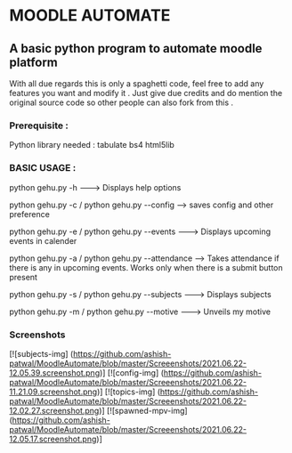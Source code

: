 # MOODLE AUTOMATE

## A basic python program to automate moodle platform 

With all due regards this is only a spaghetti code, feel free to add any features you want and modify it . Just give due credits and do mention the original source code so other people can also fork from this .

### Prerequisite :

Python library needed :
tabulate 
bs4
html5lib

### BASIC USAGE :

python gehu.py -h ---> Displays help options

python gehu.py -c / python gehu.py --config  --> saves config and other preference

python gehu.py -e / python gehu.py --events ---> Displays upcoming events in calender 

python gehu.py -a / python gehu.py --attendance --> Takes attendance if there is any in upcoming events. Works only when there is a submit button present

python gehu.py -s / python gehu.py --subjects ---> Displays subjects 

python gehu.py -m / python gehu.py --motive ---> Unveils my motive 

### Screenshots
[![subjects-img] (https://github.com/ashish-patwal/MoodleAutomate/blob/master/Screeenshots/2021.06.22-12.05.39.screenshot.png)]
[![config-img] (https://github.com/ashish-patwal/MoodleAutomate/blob/master/Screeenshots/2021.06.22-11.21.09.screenshot.png)]
[![topics-img] (https://github.com/ashish-patwal/MoodleAutomate/blob/master/Screeenshots/2021.06.22-12.02.27.screenshot.png)]
[![spawned-mpv-img] (https://github.com/ashish-patwal/MoodleAutomate/blob/master/Screeenshots/2021.06.22-12.05.17.screenshot.png)]
